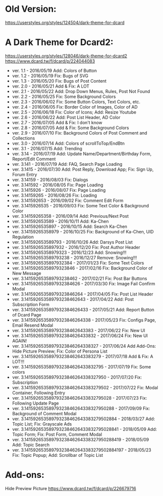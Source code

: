 # Old Version:
https://userstyles.org/styles/124504/dark-theme-for-dcard

# A Dark Theme for Dcard2:
https://userstyles.org/styles/128046/dark-theme-for-dcard2
https://www.dcard.tw/f/dcard/p/224044083

<ul>
<li>ver. 1.1 - 2016/05/19 Add: Colors of Button</li>
<li>ver. 1.2 - 2016/05/19 Fix: Bugs of SVG</li>
<li>ver. 1.3 - 2016/05/20 Fix: Bugs of Post Content</li>
<li>ver. 2.0 - 2016/05/21 Add & Fix: A LOT</li>
<li>ver. 2.1 - 2016/05/22 Add: Drop Down Menus, Rules, Post Not Found</li>
<li>ver. 2.2 - 2016/05/25 Fix: Some Background Colors</li>
<li>ver. 2.3 - 2016/06/02 Fix: Some Button Colors, Text Colors, etc.</li>
<li>ver. 2.4 - 2016/06/05 Fix: Border Color of Images, Color of AD</li>
<li>ver. 2.5 - 2016/06/18 Fix: Color of Icons; Add: Resize Youtube</li>
<li>ver. 2.6 - 2016/06/22 Add: Post List Header, AD Color</li>
<li>ver. 2.7 - 2016/07/05 Add & Fix: I don't know</li>
<li>ver. 2.8 - 2016/07/05 Add & Fix: Some Background Colors</li>
<li>ver. 2.9 - 2016/07/10 Fix: Background Colors of Post Comment and Collections</li>
<li>ver. 3.0 - 2016/07/14 Add: Colors of scrollToTop/EndBtn</li>
<li>ver. 3.1 - 2016/07/15 Add: Trending</li>
<li>ver. 3.14 - 2016/07/19 Add: Update Name/Department/Birthday Form, Report/Edit Comment</li>
<li>ver. 3.141 - 2016/07/19 Add: FAQ, Search Page Loading</li>
<li>ver. 3.1415 - 2016/07/30 Add: Post Reply, Download App; Fix: Sign Up, Forum Entry</li>
<li>ver. 3.14159 - 2016/08/03 Fix: Dialogs</li>
<li>ver. 3.141592 - 2016/08/05 Fix: Page Loading</li>
<li>ver. 3.1415926 - 2016/08/07 Fix: Page Loading</li>
<li>ver. 3.14159265 - 2016/08/26 Fix: Loading</li>
<li>ver. 3.141592653 - 2016/09/02 Fix: Comment Edit Form</li>
<li>ver. 3.1415926535 - 2016/09/03 Fix: Some Text Color & Background Color</li>
<li>ver. 3.14159265358 - 2016/09/14 Add: Previous/Next Post</li>
<li>ver. 3.141592653589 - 2016/10/11 Add: Ka-Chen</li>
<li>ver. 3.1415926535897 - 2016/10/15 Add: Search Ka-Chen</li>
<li>ver. 3.14159265358979 - 2016/10/25 Fix: Background of Ka-Chen, UID Regulation</li>
<li>ver. 3.141592653589793 - 2016/10/26 Add: Darsys Post List</li>
<li>ver. 3.1415926535897932 - 2016/12/20 Fix: Post Author Header</li>
<li>ver. 3.14159265358979323 - 2016/12/23 Add: Snowing!!!</li>
<li>ver. 3.141592653589793238 - 2016/12/27 Remove: Snowing!!!</li>
<li>ver. 3.1415926535897932384 - 2017/01/23 Fix: Some Text Colors</li>
<li>ver. 3.14159265358979323846 - 2017/02/16 Fix: Background Color of New Message</li>
<li>ver. 3.141592653589793238462 - 2017/02/21 Fix: Post Bar Buttons</li>
<li>ver. 3.1415926535897932384626 - 2017/03/30 Fix: Image Fail Confirm Modal</li>
<li>ver. 3.14159265358979323846264 - 2017/04/05 Fix: Post List Header</li>
<li>ver. 3.141592653589793238462643 - 2017/04/22 Add: Post Subscription Form</li>
<li>ver. 3.1415926535897932384626433 - 2017/05/21 Add: Report Button of Dcard Page</li>
<li>ver. 3.14159265358979323846264338 - 2017/05/23 Fix: Configs Page, Email Resend Modal</li>
<li>ver. 3.141592653589793238462643383 - 2017/06/22 Fix: New UI</li>
<li>ver. 3.1415926535897932384626433832 - 2017/06/24 Fix: New UI AGAIN!</li>
<li>ver. 3.14159265358979323846264338327 - 2017/06/24 Add Add-Ons: Hide Picture Preview; Fix: Color of Persona List</li>
<li>ver. 3.141592653589793238462643383279 - 2017/07/18 Add & Fix: A LOT!!!</li>
<li>ver. 3.1415926535897932384626433832795 - 2017/07/19 Fix: Some colors</li>
<li>ver. 3.14159265358979323846264338327950 - 2017/07/20 Fix: Subscription</li>
<li>ver. 3.141592653589793238462643383279502 - 2017/07/22 Fix: Modal Container, Following Entry</li>
<li>ver. 3.1415926535897932384626433832795028 - 2017/07/23 Fix: Following Update Page</li>
<li>ver. 3.14159265358979323846264338327950288 - 2017/09/09 Fix: Background of Comment Modal</li>
<li>ver. 3.141592653589793238462643383279502884 - 2018/03/27 Add: Topic List; Fix: Grayscale Ads</li>
<li>ver. 3.1415926535897932384626433832795028841 - 2018/05/09 Add: Topic Form; Fix: Post Form, Comment Modal</li>
<li>ver. 3.14159265358979323846264338327950288419 - 2018/05/09 Add: Topic Search</li>
<li>ver. 3.141592653589793238462643383279502884197 - 2018/05/23 Fix: Topic Popup; Add: Scrollbar of Topic List</li>
</ul>


# Add-ons:
Hide Preview Picture
https://www.dcard.tw/f/dcard/p/226679716
